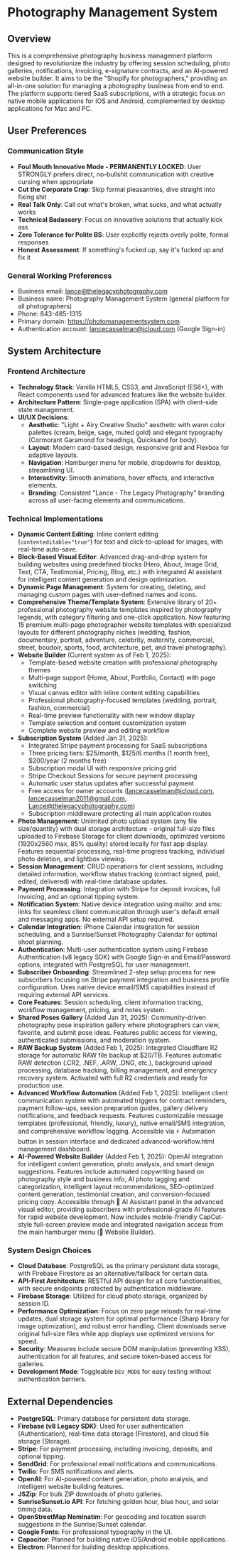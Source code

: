 # Photography Management System

## Overview

This is a comprehensive photography business management platform designed to revolutionize the industry by offering session scheduling, photo galleries, notifications, invoicing, e-signature contracts, and an AI-powered website builder. It aims to be the "Shopify for photographers," providing an all-in-one solution for managing a photography business from end to end. The platform supports tiered SaaS subscriptions, with a strategic focus on native mobile applications for iOS and Android, complemented by desktop applications for Mac and PC.

## User Preferences

### Communication Style
- **Foul Mouth Innovative Mode - PERMANENTLY LOCKED**: User STRONGLY prefers direct, no-bullshit communication with creative cursing when appropriate
- **Cut the Corporate Crap**: Skip formal pleasantries, dive straight into fixing shit
- **Real Talk Only**: Call out what's broken, what sucks, and what actually works
- **Technical Badassery**: Focus on innovative solutions that actually kick ass
- **Zero Tolerance for Polite BS**: User explicitly rejects overly polite, formal responses
- **Honest Assessment**: If something's fucked up, say it's fucked up and fix it

### General Working Preferences
- Business email: lance@thelegacyphotography.com
- Business name: Photography Management System (general platform for all photographers)
- Phone: 843-485-1315
- Primary domain: https://photomanagementsystem.com
- Authentication account: lancecasselman@icloud.com (Google Sign-in)

## System Architecture

### Frontend Architecture
- **Technology Stack**: Vanilla HTML5, CSS3, and JavaScript (ES6+), with React components used for advanced features like the website builder.
- **Architecture Pattern**: Single-page application (SPA) with client-side state management.
- **UI/UX Decisions**:
    - **Aesthetic**: "Light + Airy Creative Studio" aesthetic with warm color palettes (cream, beige, sage, muted gold) and elegant typography (Cormorant Garamond for headings, Quicksand for body).
    - **Layout**: Modern card-based design, responsive grid and Flexbox for adaptive layouts.
    - **Navigation**: Hamburger menu for mobile, dropdowns for desktop, streamlining UI.
    - **Interactivity**: Smooth animations, hover effects, and interactive elements.
    - **Branding**: Consistent "Lance - The Legacy Photography" branding across all user-facing elements and communications.

### Technical Implementations
- **Dynamic Content Editing**: Inline content editing (`contenteditable="true"`) for text and click-to-upload for images, with real-time auto-save.
- **Block-Based Visual Editor**: Advanced drag-and-drop system for building websites using predefined blocks (Hero, About, Image Grid, Text, CTA, Testimonial, Pricing, Blog, etc.) with integrated AI assistant for intelligent content generation and design optimization.
- **Dynamic Page Management**: System for creating, deleting, and managing custom pages with user-defined names and icons.
- **Comprehensive Theme/Template System**: Extensive library of 20+ professional photography website templates inspired by photography legends, with category filtering and one-click application. Now featuring 15 premium multi-page photographer website templates with specialized layouts for different photography niches (wedding, fashion, documentary, portrait, adventure, celebrity, maternity, commercial, street, boudoir, sports, food, architecture, pet, and travel photography).
- **Website Builder** (Current system as of Feb 1, 2025):
  - Template-based website creation with professional photography themes
  - Multi-page support (Home, About, Portfolio, Contact) with page switching
  - Visual canvas editor with inline content editing capabilities
  - Professional photography-focused templates (wedding, portrait, fashion, commercial)
  - Real-time preview functionality with new window display
  - Template selection and content customization system
  - Complete website preview and editing workflow
- **Subscription System** (Added Jan 31, 2025):
  - Integrated Stripe payment processing for SaaS subscriptions
  - Three pricing tiers: $25/month, $125/6 months (1 month free), $200/year (2 months free)
  - Subscription modal UI with responsive pricing grid
  - Stripe Checkout Sessions for secure payment processing
  - Automatic user status updates after successful payment
  - Free access for owner accounts (lancecasselman@icloud.com, lancecasselman2011@gmail.com, Lance@thelegacyphotography.com)
  - Subscription middleware protecting all main application routes
- **Photo Management**: Unlimited photo upload system (any file size/quantity) with dual storage architecture - original full-size files uploaded to Firebase Storage for client downloads, optimized versions (1920x2560 max, 85% quality) stored locally for fast app display. Features sequential processing, real-time progress tracking, individual photo deletion, and lightbox viewing.
- **Session Management**: CRUD operations for client sessions, including detailed information, workflow status tracking (contract signed, paid, edited, delivered) with real-time database updates.
- **Payment Processing**: Integration with Stripe for deposit invoices, full invoicing, and an optional tipping system.
- **Notification System**: Native device integration using mailto: and sms: links for seamless client communication through user's default email and messaging apps. No external API setup required.
- **Calendar Integration**: iPhone Calendar integration for session scheduling, and a Sunrise/Sunset Photography Calendar for optimal shoot planning.
- **Authentication**: Multi-user authentication system using Firebase Authentication (v8 legacy SDK) with Google Sign-in and Email/Password options, integrated with PostgreSQL for user management.
- **Subscriber Onboarding**: Streamlined 2-step setup process for new subscribers focusing on Stripe payment integration and business profile configuration. Uses native device email/SMS capabilities instead of requiring external API services.
- **Core Features**: Session scheduling, client information tracking, workflow management, pricing, and notes system.
- **Shared Poses Gallery** (Added Jan 31, 2025): Community-driven photography pose inspiration gallery where photographers can view, favorite, and submit pose ideas. Features public access for viewing, authenticated submissions, and moderation system.
- **RAW Backup System** (Added Feb 1, 2025): Integrated Cloudflare R2 storage for automatic RAW file backup at $20/TB. Features automatic RAW detection (.CR2, .NEF, .ARW, .DNG, etc.), background upload processing, database tracking, billing management, and emergency recovery system. Activated with full R2 credentials and ready for production use.
- **Advanced Workflow Automation** (Added Feb 1, 2025): Intelligent client communication system with automated triggers for contract reminders, payment follow-ups, session preparation guides, gallery delivery notifications, and feedback requests. Features customizable message templates (professional, friendly, luxury), native email/SMS integration, and comprehensive workflow logging. Accessible via ⚡ Automation button in session interface and dedicated advanced-workflow.html management dashboard.
- **AI-Powered Website Builder** (Added Feb 1, 2025): OpenAI integration for intelligent content generation, photo analysis, and smart design suggestions. Features include automated copywriting based on photography style and business info, AI photo tagging and categorization, intelligent layout recommendations, SEO-optimized content generation, testimonial creation, and conversion-focused pricing copy. Accessible through 🤖 AI Assistant panel in the advanced visual editor, providing subscribers with professional-grade AI features for rapid website development. Now includes mobile-friendly CapCut-style full-screen preview mode and integrated navigation access from the main hamburger menu (🎨 Website Builder).

### System Design Choices
- **Cloud Database**: PostgreSQL as the primary persistent data storage, with Firebase Firestore as an alternative/fallback for certain data.
- **API-First Architecture**: RESTful API design for all core functionalities, with secure endpoints protected by authentication middleware.
- **Firebase Storage**: Utilized for cloud photo storage, organized by session ID.
- **Performance Optimization**: Focus on zero page reloads for real-time updates, dual storage system for optimal performance (Sharp library for image optimization), and robust error handling. Client downloads serve original full-size files while app displays use optimized versions for speed.
- **Security**: Measures include secure DOM manipulation (preventing XSS), authentication for all features, and secure token-based access for galleries.
- **Development Mode**: Toggleable `DEV_MODE` for easy testing without authentication barriers.

## External Dependencies

- **PostgreSQL**: Primary database for persistent data storage.
- **Firebase (v8 Legacy SDK)**: Used for user authentication (Authentication), real-time data storage (Firestore), and cloud file storage (Storage).
- **Stripe**: For payment processing, including invoicing, deposits, and optional tipping.
- **SendGrid**: For professional email notifications and communications.
- **Twilio**: For SMS notifications and alerts.
- **OpenAI**: For AI-powered content generation, photo analysis, and intelligent website building features.
- **JSZip**: For bulk ZIP downloads of photo galleries.
- **SunriseSunset.io API**: For fetching golden hour, blue hour, and solar timing data.
- **OpenStreetMap Nominatim**: For geocoding and location search suggestions in the Sunrise/Sunset calendar.
- **Google Fonts**: For professional typography in the UI.
- **Capacitor**: Planned for building native iOS/Android mobile applications.
- **Electron**: Planned for building desktop applications.